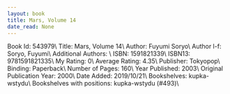 ```yaml
---
layout: book
title: Mars, Volume 14
date_read: None
---
```


Book Id: 543979\ 
Title: Mars, Volume 14\ 
Author: Fuyumi Soryo\ 
Author l-f: Soryo, Fuyumi\ 
Additional Authors: \ 
ISBN: 1591821339\ 
ISBN13: 9781591821335\ 
My Rating: 0\ 
Average Rating: 4.35\ 
Publisher: Tokyopop\ 
Binding: Paperback\ 
Number of Pages: 160\ 
Year Published: 2003\ 
Original Publication Year: 2000\ 
Date Added: 2019/10/21\ 
Bookshelves: kupka-wstydu\ 
Bookshelves with positions: kupka-wstydu (#493)\ 

